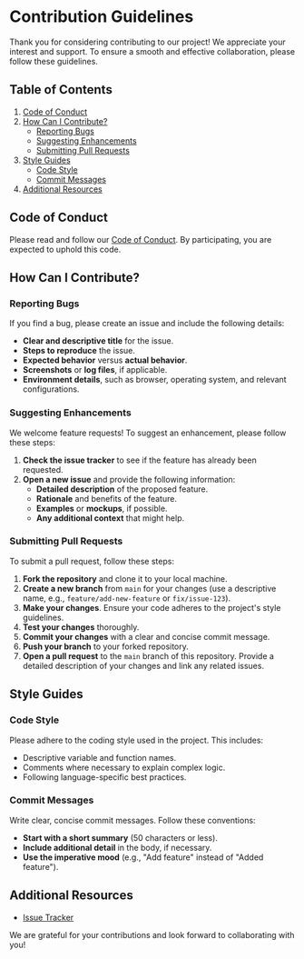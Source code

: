 # Contribution Guidelines

Thank you for considering contributing to our project! We appreciate your interest and support. To ensure a smooth and effective collaboration, please follow these guidelines.

## Table of Contents

1. [Code of Conduct](#code-of-conduct)
2. [How Can I Contribute?](#how-can-i-contribute)
    - [Reporting Bugs](#reporting-bugs)
    - [Suggesting Enhancements](#suggesting-enhancements)
    - [Submitting Pull Requests](#submitting-pull-requests)
3. [Style Guides](#style-guides)
    - [Code Style](#code-style)
    - [Commit Messages](#commit-messages)
4. [Additional Resources](#additional-resources)

## Code of Conduct

Please read and follow our [Code of Conduct](CODE_OF_CONDUCT.md). By participating, you are expected to uphold this code.

## How Can I Contribute?

### Reporting Bugs

If you find a bug, please create an issue and include the following details:

- **Clear and descriptive title** for the issue.
- **Steps to reproduce** the issue.
- **Expected behavior** versus **actual behavior**.
- **Screenshots** or **log files**, if applicable.
- **Environment details**, such as browser, operating system, and relevant configurations.

### Suggesting Enhancements

We welcome feature requests! To suggest an enhancement, please follow these steps:

1. **Check the issue tracker** to see if the feature has already been requested.
2. **Open a new issue** and provide the following information:
    - **Detailed description** of the proposed feature.
    - **Rationale** and benefits of the feature.
    - **Examples** or **mockups**, if possible.
    - **Any additional context** that might help.

### Submitting Pull Requests

To submit a pull request, follow these steps:

1. **Fork the repository** and clone it to your local machine.
2. **Create a new branch** from `main` for your changes (use a descriptive name, e.g., `feature/add-new-feature` or `fix/issue-123`).
3. **Make your changes**. Ensure your code adheres to the project's style guidelines.
4. **Test your changes** thoroughly.
5. **Commit your changes** with a clear and concise commit message.
6. **Push your branch** to your forked repository.
7. **Open a pull request** to the `main` branch of this repository. Provide a detailed description of your changes and link any related issues.

## Style Guides

### Code Style

Please adhere to the coding style used in the project. This includes:

- Descriptive variable and function names.
- Comments where necessary to explain complex logic.
- Following language-specific best practices.

### Commit Messages

Write clear, concise commit messages. Follow these conventions:

- **Start with a short summary** (50 characters or less).
- **Include additional detail** in the body, if necessary.
- **Use the imperative mood** (e.g., "Add feature" instead of "Added feature").
## Additional Resources

- [Issue Tracker](https://github.com/RealZone22/DVDToMKV/issues)

We are grateful for your contributions and look forward to collaborating with you!

